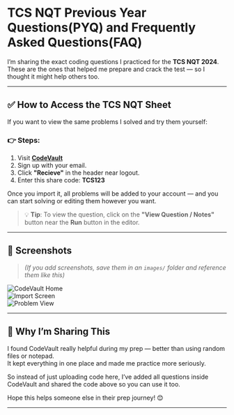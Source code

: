 # TCS NQT Previous Year Questions(PYQ) and Frequently Asked Questions(FAQ)

I’m sharing the exact coding questions I practiced for the **TCS NQT 2024**. These are the ones that helped me prepare and crack the test — so I thought it might help others too.

---

## ✅ How to Access the TCS NQT Sheet

If you want to view the same problems I solved and try them yourself:

### 👉 Steps:
1. Visit [**CodeVault**](https://codeevault.netlify.app)
2. Sign up with your email.
3. Click **"Recieve"** in the header near logout.
4. Enter this share code: **TCS123**

Once you import it, all problems will be added to your account — and you can start solving or editing them however you want.

> 💡 **Tip**: To view the question, click on the **"View Question / Notes"** button near the **Run** button in the editor.

---

## 📸 Screenshots

> *(If you add screenshots, save them in an `images/` folder and reference them like this)*

![CodeVault Home](./images/home.png)  
![Import Screen](./images/import.png)  
![Problem View](./images/problem.png)

---

## 💬 Why I’m Sharing This

I found CodeVault really helpful during my prep — better than using random files or notepad.  
It kept everything in one place and made me practice more seriously.

So instead of just uploading code here, I’ve added all questions inside CodeVault and shared the code above so you can use it too.

Hope this helps someone else in their prep journey! 😊

---
